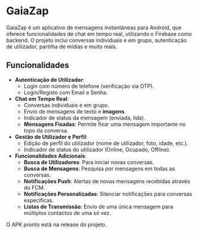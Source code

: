 # GaiaZap

GaiaZap é um aplicativo de mensagens instantâneas para Android, que oferece funcionalidades de chat em tempo real, utilizando o Firebase como backend. O projeto inclui conversas individuais e em grupo, autenticação de utilizador, partilha de mídias e muito mais.

## Funcionalidades

  * **Autenticação de Utilizador**:
      * Login com número de telefone (verificação via OTP).
      * Login/Registo com Email e Senha.
  * **Chat em Tempo Real**:
      * Conversas individuais e em grupo.
      * Envio de mensagens de texto e **imagens**.
      * Indicador de status da mensagem (enviada, lida).
      * **Mensagens Fixadas**: Permite fixar uma mensagem importante no topo da conversa.
  * **Gestão de Utilizador e Perfil**:
      * Edição de perfil do utilizador (nome de utilizador, foto, idade, etc.).
      * Indicador de status do utilizador (Online, Ocupado, Offline).
  * **Funcionalidades Adicionais**:
      * **Busca de Utilizadores**: Para iniciar novas conversas.
      * **Busca de Mensagens**: Pesquisa por mensagens em todas as conversas.
      * **Notificações Push**: Alertas de novas mensagens recebidas através do FCM.
      * **Notificações Personalizadas**: Silenciar notificações para conversas específicas.
      * **Listas de Transmissão**: Envio de uma única mensagem para múltiplos contactos de uma só vez.
   
O APK pronto está na release do projeto.
